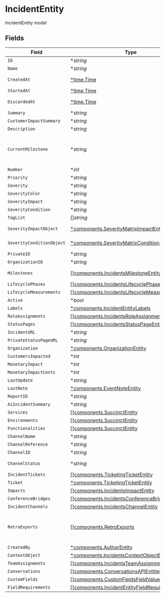 # IncidentEntity

IncidentEntity model


## Fields

| Field                                                                                                                      | Type                                                                                                                       | Required                                                                                                                   | Description                                                                                                                |
| -------------------------------------------------------------------------------------------------------------------------- | -------------------------------------------------------------------------------------------------------------------------- | -------------------------------------------------------------------------------------------------------------------------- | -------------------------------------------------------------------------------------------------------------------------- |
| `ID`                                                                                                                       | **string*                                                                                                                  | :heavy_minus_sign:                                                                                                         | UUID of the Incident                                                                                                       |
| `Name`                                                                                                                     | **string*                                                                                                                  | :heavy_minus_sign:                                                                                                         | Name of the incident                                                                                                       |
| `CreatedAt`                                                                                                                | [*time.Time](https://pkg.go.dev/time#Time)                                                                                 | :heavy_minus_sign:                                                                                                         | The time the incident was opened                                                                                           |
| `StartedAt`                                                                                                                | [*time.Time](https://pkg.go.dev/time#Time)                                                                                 | :heavy_minus_sign:                                                                                                         | The time the incident started                                                                                              |
| `DiscardedAt`                                                                                                              | [*time.Time](https://pkg.go.dev/time#Time)                                                                                 | :heavy_minus_sign:                                                                                                         | The time the incident was archived                                                                                         |
| `Summary`                                                                                                                  | **string*                                                                                                                  | :heavy_minus_sign:                                                                                                         | N/A                                                                                                                        |
| `CustomerImpactSummary`                                                                                                    | **string*                                                                                                                  | :heavy_minus_sign:                                                                                                         | N/A                                                                                                                        |
| `Description`                                                                                                              | **string*                                                                                                                  | :heavy_minus_sign:                                                                                                         | N/A                                                                                                                        |
| `CurrentMilestone`                                                                                                         | **string*                                                                                                                  | :heavy_minus_sign:                                                                                                         | The type/slug of the current milestone. Will be one of the currently configured milestones for the given incident.         |
| `Number`                                                                                                                   | **int*                                                                                                                     | :heavy_minus_sign:                                                                                                         | Incident number                                                                                                            |
| `Priority`                                                                                                                 | **string*                                                                                                                  | :heavy_minus_sign:                                                                                                         | N/A                                                                                                                        |
| `Severity`                                                                                                                 | **string*                                                                                                                  | :heavy_minus_sign:                                                                                                         | N/A                                                                                                                        |
| `SeverityColor`                                                                                                            | **string*                                                                                                                  | :heavy_minus_sign:                                                                                                         | N/A                                                                                                                        |
| `SeverityImpact`                                                                                                           | **string*                                                                                                                  | :heavy_minus_sign:                                                                                                         | N/A                                                                                                                        |
| `SeverityCondition`                                                                                                        | **string*                                                                                                                  | :heavy_minus_sign:                                                                                                         | N/A                                                                                                                        |
| `TagList`                                                                                                                  | []*string*                                                                                                                 | :heavy_minus_sign:                                                                                                         | N/A                                                                                                                        |
| `SeverityImpactObject`                                                                                                     | [*components.SeverityMatrixImpactEntity](../../models/components/severitymatriximpactentity.md)                            | :heavy_minus_sign:                                                                                                         | SeverityMatrix_ImpactEntity model                                                                                          |
| `SeverityConditionObject`                                                                                                  | [*components.SeverityMatrixConditionEntity](../../models/components/severitymatrixconditionentity.md)                      | :heavy_minus_sign:                                                                                                         | SeverityMatrix_ConditionEntity model                                                                                       |
| `PrivateID`                                                                                                                | **string*                                                                                                                  | :heavy_minus_sign:                                                                                                         | N/A                                                                                                                        |
| `OrganizationID`                                                                                                           | **string*                                                                                                                  | :heavy_minus_sign:                                                                                                         | N/A                                                                                                                        |
| `Milestones`                                                                                                               | [][components.IncidentsMilestoneEntity](../../models/components/incidentsmilestoneentity.md)                               | :heavy_minus_sign:                                                                                                         | DEPRECATED: Please use lifecycle phases instead                                                                            |
| `LifecyclePhases`                                                                                                          | [][components.IncidentsLifecyclePhaseEntity](../../models/components/incidentslifecyclephaseentity.md)                     | :heavy_minus_sign:                                                                                                         | N/A                                                                                                                        |
| `LifecycleMeasurements`                                                                                                    | [][components.IncidentsLifecycleMeasurementEntity](../../models/components/incidentslifecyclemeasuremententity.md)         | :heavy_minus_sign:                                                                                                         | N/A                                                                                                                        |
| `Active`                                                                                                                   | **bool*                                                                                                                    | :heavy_minus_sign:                                                                                                         | N/A                                                                                                                        |
| `Labels`                                                                                                                   | [*components.IncidentEntityLabels](../../models/components/incidententitylabels.md)                                        | :heavy_minus_sign:                                                                                                         | A key/value of labels                                                                                                      |
| `RoleAssignments`                                                                                                          | [][components.IncidentsRoleAssignmentEntity](../../models/components/incidentsroleassignmententity.md)                     | :heavy_minus_sign:                                                                                                         | N/A                                                                                                                        |
| `StatusPages`                                                                                                              | [][components.IncidentsStatusPageEntity](../../models/components/incidentsstatuspageentity.md)                             | :heavy_minus_sign:                                                                                                         | N/A                                                                                                                        |
| `IncidentURL`                                                                                                              | **string*                                                                                                                  | :heavy_minus_sign:                                                                                                         | N/A                                                                                                                        |
| `PrivateStatusPageURL`                                                                                                     | **string*                                                                                                                  | :heavy_minus_sign:                                                                                                         | N/A                                                                                                                        |
| `Organization`                                                                                                             | [*components.OrganizationEntity](../../models/components/organizationentity.md)                                            | :heavy_minus_sign:                                                                                                         | N/A                                                                                                                        |
| `CustomersImpacted`                                                                                                        | **int*                                                                                                                     | :heavy_minus_sign:                                                                                                         | N/A                                                                                                                        |
| `MonetaryImpact`                                                                                                           | **int*                                                                                                                     | :heavy_minus_sign:                                                                                                         | N/A                                                                                                                        |
| `MonetaryImpactCents`                                                                                                      | **int*                                                                                                                     | :heavy_minus_sign:                                                                                                         | N/A                                                                                                                        |
| `LastUpdate`                                                                                                               | **string*                                                                                                                  | :heavy_minus_sign:                                                                                                         | N/A                                                                                                                        |
| `LastNote`                                                                                                                 | [*components.EventNoteEntity](../../models/components/eventnoteentity.md)                                                  | :heavy_minus_sign:                                                                                                         | Event_NoteEntity model                                                                                                     |
| `ReportID`                                                                                                                 | **string*                                                                                                                  | :heavy_minus_sign:                                                                                                         | N/A                                                                                                                        |
| `AiIncidentSummary`                                                                                                        | **string*                                                                                                                  | :heavy_minus_sign:                                                                                                         | N/A                                                                                                                        |
| `Services`                                                                                                                 | [][components.SuccinctEntity](../../models/components/succinctentity.md)                                                   | :heavy_minus_sign:                                                                                                         | N/A                                                                                                                        |
| `Environments`                                                                                                             | [][components.SuccinctEntity](../../models/components/succinctentity.md)                                                   | :heavy_minus_sign:                                                                                                         | N/A                                                                                                                        |
| `Functionalities`                                                                                                          | [][components.SuccinctEntity](../../models/components/succinctentity.md)                                                   | :heavy_minus_sign:                                                                                                         | N/A                                                                                                                        |
| `ChannelName`                                                                                                              | **string*                                                                                                                  | :heavy_minus_sign:                                                                                                         | N/A                                                                                                                        |
| `ChannelReference`                                                                                                         | **string*                                                                                                                  | :heavy_minus_sign:                                                                                                         | N/A                                                                                                                        |
| `ChannelID`                                                                                                                | **string*                                                                                                                  | :heavy_minus_sign:                                                                                                         | N/A                                                                                                                        |
| `ChannelStatus`                                                                                                            | **string*                                                                                                                  | :heavy_minus_sign:                                                                                                         | inoperative: 0, operational: 1, archived: 2                                                                                |
| `IncidentTickets`                                                                                                          | [][components.TicketingTicketEntity](../../models/components/ticketingticketentity.md)                                     | :heavy_minus_sign:                                                                                                         | N/A                                                                                                                        |
| `Ticket`                                                                                                                   | [*components.TicketingTicketEntity](../../models/components/ticketingticketentity.md)                                      | :heavy_minus_sign:                                                                                                         | Ticketing_TicketEntity model                                                                                               |
| `Impacts`                                                                                                                  | [][components.IncidentsImpactEntity](../../models/components/incidentsimpactentity.md)                                     | :heavy_minus_sign:                                                                                                         | N/A                                                                                                                        |
| `ConferenceBridges`                                                                                                        | [][components.IncidentsConferenceBridgeEntity](../../models/components/incidentsconferencebridgeentity.md)                 | :heavy_minus_sign:                                                                                                         | N/A                                                                                                                        |
| `IncidentChannels`                                                                                                         | [][components.IncidentsChannelEntity](../../models/components/incidentschannelentity.md)                                   | :heavy_minus_sign:                                                                                                         | N/A                                                                                                                        |
| `RetroExports`                                                                                                             | [][components.RetroExports](../../models/components/retroexports.md)                                                       | :heavy_minus_sign:                                                                                                         | A list of objects attached to this item. Can be one of: LinkEntity, CustomerSupportIssueEntity, or GenericAttachmentEntity |
| `CreatedBy`                                                                                                                | [*components.AuthorEntity](../../models/components/authorentity.md)                                                        | :heavy_minus_sign:                                                                                                         | N/A                                                                                                                        |
| `ContextObject`                                                                                                            | [*components.IncidentsContextObjectEntity](../../models/components/incidentscontextobjectentity.md)                        | :heavy_minus_sign:                                                                                                         | N/A                                                                                                                        |
| `TeamAssignments`                                                                                                          | [][components.IncidentsTeamAssignmentEntity](../../models/components/incidentsteamassignmententity.md)                     | :heavy_minus_sign:                                                                                                         | N/A                                                                                                                        |
| `Conversations`                                                                                                            | [][components.ConversationsAPIEntitiesReference](../../models/components/conversationsapientitiesreference.md)             | :heavy_minus_sign:                                                                                                         | N/A                                                                                                                        |
| `CustomFields`                                                                                                             | [][components.CustomFieldsFieldValue](../../models/components/customfieldsfieldvalue.md)                                   | :heavy_minus_sign:                                                                                                         | N/A                                                                                                                        |
| `FieldRequirements`                                                                                                        | [][components.IncidentEntityFieldRequirementEntity](../../models/components/incidententityfieldrequiremententity.md)       | :heavy_minus_sign:                                                                                                         | N/A                                                                                                                        |